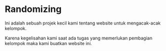 # Randomizing

Ini adalah sebuah projek kecil kami tentang website untuk mengacak-acak kelompok.

Karena kegelisahan kami saat ada tugas yang memerlukan pembagian kelompok maka kami buatkan website ini.

